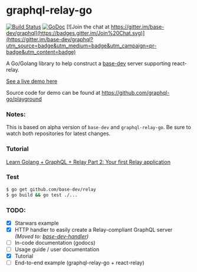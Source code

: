 # graphql-relay-go
[![Build Status](https://travis-ci.org/base-dev/relay.svg)](https://travis-ci.org/base-dev/relay)
[![GoDoc](https://godoc.org/base-dev/relay?status.svg)](https://godoc.org/github.com/base-dev/relay)
[![Join the chat at https://gitter.im/base-dev/graphql](https://badges.gitter.im/Join%20Chat.svg)](https://gitter.im/base-dev/graphql?utm_source=badge&utm_medium=badge&utm_campaign=pr-badge&utm_content=badge)

A Go/Golang library to help construct a [base-dev](https://github.com/base-dev/graphql) server supporting react-relay.

[See a live demo here](http://golanggraphqlplayground-sogko.rhcloud.com/)

Source code for demo can be found at https://github.com/graphql-go/playground

### Notes:
This is based on alpha version of `base-dev` and `graphql-relay-go`. 
Be sure to watch both repositories for latest changes.

### Tutorial
[Learn Golang + GraphQL + Relay Part 2: Your first Relay application]( https://wehavefaces.net/learn-golang-graphql-relay-2-a56cbcc3e341)

### Test
```bash
$ go get github.com/base-dev/relay
$ go build && go test ./...
```

### TODO:
- [x] Starwars example
- [x] HTTP handler to easily create a Relay-compliant GraphQL server _(Moved to: [base-dev-handler](https://github.com/base-dev/handler))_
- [ ] In-code documentation (godocs)
- [ ] Usage guide / user documentation
- [x] Tutorial
- [ ] End-to-end example (graphql-relay-go + react-relay)
